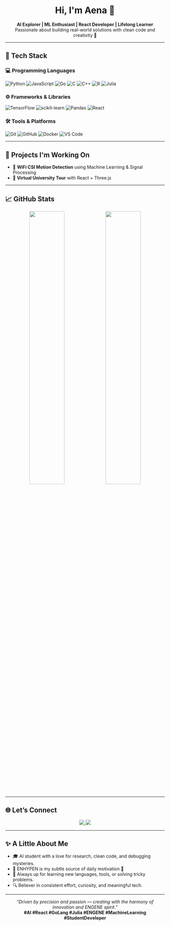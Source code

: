 <h1 align="center">Hi, I'm Aena 👋</h1>

<p align="center">
  <strong>AI Explorer | ML Enthusiast | React Developer | Lifelong Learner</strong><br>
  Passionate about building real-world solutions with clean code and creativity 🚀
</p>

---

## 🔧 Tech Stack

### 💻 Programming Languages
![Python](https://img.shields.io/badge/Python-3776AB?style=flat-square&logo=python&logoColor=white)
![JavaScript](https://img.shields.io/badge/JavaScript-F7DF1E?style=flat-square&logo=javascript&logoColor=black)
![Go](https://img.shields.io/badge/Go-00ADD8?style=flat-square&logo=go&logoColor=white)
![C](https://img.shields.io/badge/C-00599C?style=flat-square&logo=c&logoColor=white)
![C++](https://img.shields.io/badge/C++-00599C?style=flat-square&logo=cpp&logoColor=white)
![R](https://img.shields.io/badge/R-276DC3?style=flat-square&logo=r&logoColor=white)
![Julia](https://img.shields.io/badge/Julia-A270BA?style=flat-square&logo=julia&logoColor=white)

### ⚙️ Frameworks & Libraries
![TensorFlow](https://img.shields.io/badge/TensorFlow-FF6F00?style=flat-square&logo=tensorflow&logoColor=white)
![scikit-learn](https://img.shields.io/badge/scikit--learn-F7931E?style=flat-square&logo=scikit-learn&logoColor=white)
![Pandas](https://img.shields.io/badge/Pandas-150458?style=flat-square&logo=pandas&logoColor=white)
![React](https://img.shields.io/badge/React-20232A?style=flat-square&logo=react&logoColor=61DAFB)

### 🛠️ Tools & Platforms
![Git](https://img.shields.io/badge/Git-F05032?style=flat-square&logo=git&logoColor=white)
![GitHub](https://img.shields.io/badge/GitHub-181717?style=flat-square&logo=github&logoColor=white)
![Docker](https://img.shields.io/badge/Docker-2496ED?style=flat-square&logo=docker&logoColor=white)
![VS Code](https://img.shields.io/badge/VS%20Code-007ACC?style=flat-square&logo=visual-studio-code&logoColor=white)

---

## 🚀 Projects I'm Working On

- 📶 **WiFi CSI Motion Detection** using Machine Learning & Signal Processing  
- 🏫 **Virtual University Tour** with React + Three.js  

---

## 📈 GitHub Stats

<p align="center">
  <img src="https://github-readme-stats.vercel.app/api?username=EN-AenaHabib&show_icons=true&theme=github_dark&hide_border=true" width="47%"/>
  <img src="https://github-readme-stats.vercel.app/api/top-langs/?username=EN-AenaHabib&layout=compact&theme=github_dark&hide_border=true" width="47%"/>
</p>

---

## 🌐 Let’s Connect

<p align="center">
  <a href="https://www.linkedin.com/in/aena-habib-260947354/">
    <img src="https://img.shields.io/badge/LinkedIn-blue?style=flat-square&logo=linkedin&logoColor=white" />
  </a>
  <a href="https://github.com/EN-AenaHabib">
    <img src="https://img.shields.io/badge/GitHub-black?style=flat-square&logo=github&logoColor=white" />
  </a>
</p>

---

## ✨ A Little About Me

- 🎓 AI student with a love for research, clean code, and debugging mysteries.
- 🎵 ENHYPEN is my subtle source of daily motivation 🖤
- 💬 Always up for learning new languages, tools, or solving tricky problems.
- 🔍 Believer in consistent effort, curiosity, and meaningful tech.

---

<p align="center">
  <em>“Driven by precision and passion — creating with the harmony of innovation and ENGENE spirit.”</em><br>
  <strong>#AI #React #GoLang #Julia #ENGENE #MachineLearning #StudentDeveloper</strong>
</p>
